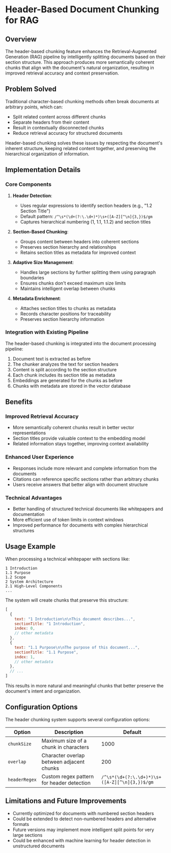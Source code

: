 # Header-Based Document Chunking for RAG

## Overview

The header-based chunking feature enhances the Retrieval-Augmented Generation (RAG) pipeline by intelligently splitting documents based on their section structure. This approach produces more semantically coherent chunks that align with the document's natural organization, resulting in improved retrieval accuracy and context preservation.

## Problem Solved

Traditional character-based chunking methods often break documents at arbitrary points, which can:
- Split related content across different chunks
- Separate headers from their content
- Result in contextually disconnected chunks
- Reduce retrieval accuracy for structured documents

Header-based chunking solves these issues by respecting the document's inherent structure, keeping related content together, and preserving the hierarchical organization of information.

## Implementation Details

### Core Components

1. **Header Detection**: 
   - Uses regular expressions to identify section headers (e.g., "1.2 Section Title")
   - Default pattern: `/^\s*(\d+(?:\.\d+)*)\s+([A-Z][^\n]{3,})$/gm`
   - Captures hierarchical numbering (1, 1.1, 1.1.2) and section titles

2. **Section-Based Chunking**:
   - Groups content between headers into coherent sections
   - Preserves section hierarchy and relationships
   - Retains section titles as metadata for improved context

3. **Adaptive Size Management**:
   - Handles large sections by further splitting them using paragraph boundaries
   - Ensures chunks don't exceed maximum size limits
   - Maintains intelligent overlap between chunks

4. **Metadata Enrichment**:
   - Attaches section titles to chunks as metadata
   - Records character positions for traceability
   - Preserves section hierarchy information

### Integration with Existing Pipeline

The header-based chunking is integrated into the document processing pipeline:

1. Document text is extracted as before
2. The chunker analyzes the text for section headers
3. Content is split according to the section structure
4. Each chunk includes its section title as metadata
5. Embeddings are generated for the chunks as before
6. Chunks with metadata are stored in the vector database

## Benefits

### Improved Retrieval Accuracy

- More semantically coherent chunks result in better vector representations
- Section titles provide valuable context to the embedding model
- Related information stays together, improving context availability

### Enhanced User Experience

- Responses include more relevant and complete information from the documents
- Citations can reference specific sections rather than arbitrary chunks
- Users receive answers that better align with document structure

### Technical Advantages

- Better handling of structured technical documents like whitepapers and documentation
- More efficient use of token limits in context windows
- Improved performance for documents with complex hierarchical structures

## Usage Example

When processing a technical whitepaper with sections like:

```
1 Introduction
1.1 Purpose
1.2 Scope
2 System Architecture
2.1 High-Level Components
...
```

The system will create chunks that preserve this structure:

```javascript
[
  {
    text: "1 Introduction\n\nThis document describes...",
    sectionTitle: "1 Introduction",
    index: 0,
    // other metadata
  },
  {
    text: "1.1 Purpose\n\nThe purpose of this document...",
    sectionTitle: "1.1 Purpose",
    index: 1,
    // other metadata
  },
  // ...
]
```

This results in more natural and meaningful chunks that better preserve the document's intent and organization.

## Configuration Options

The header chunking system supports several configuration options:

| Option | Description | Default |
|--------|-------------|---------|
| `chunkSize` | Maximum size of a chunk in characters | 1000 |
| `overlap` | Character overlap between adjacent chunks | 200 |
| `headerRegex` | Custom regex pattern for header detection | `/^\s*(\d+(?:\.\d+)*)\s+([A-Z][^\n]{3,})$/gm` |

## Limitations and Future Improvements

- Currently optimized for documents with numbered section headers
- Could be extended to detect non-numbered headers and alternative formats
- Future versions may implement more intelligent split points for very large sections
- Could be enhanced with machine learning for header detection in unstructured documents 